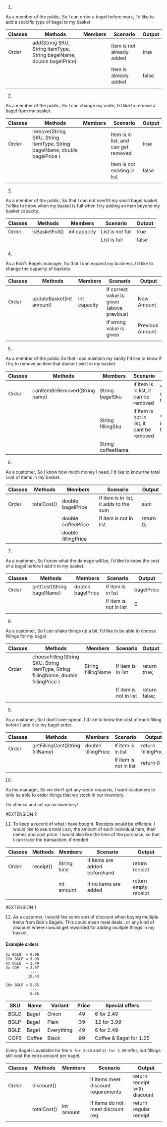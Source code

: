 1.
As a member of the public,
So I can order a bagel before work,
I'd like to add a specific type of bagel to my basket.



| Classes | Methods                                                               | Members | Scenario                  | Output |
|---------|-----------------------------------------------------------------------|---------|---------------------------|--------|
| Order   | add(String SKU, String itemType, String bagelName, double bagelPrice) |         | Item is not already added | true   |
|         |                                                                       |         | Item is already added     | false  |
|         |                                                                       |         |                           |        |


2.
As a member of the public,
So I can change my order,
I'd like to remove a bagel from my basket.



| Classes | Methods                                                                   | Members | Scenario                             | Output |
|---------|---------------------------------------------------------------------------|---------|--------------------------------------|--------|
| Order   | remove(String SKU, String itemType, String bagelName, double bagelPrice ) |         | Item is in list, and can get removed | true   |
|         |                                                                           |         | Item is not existing in list         | false  |
|         |                                                                           |         |                                      |        |


3.
As a member of the public,
So that I can not overfill my small bagel basket
I'd like to know when my basket is full when I try adding an item beyond my basket capacity.


| Classes | Methods        | Members      | Scenario         | Output |
|---------|----------------|--------------|------------------|--------|
| Order   | isBasketFull() | int capacity | List is not full | true   |
|         |                |              | List is full     | false  |
|         |                |              |                  |        |


4.
As a Bob's Bagels manager,
So that I can expand my business,
I’d like to change the capacity of baskets.



| Classes | Methods                  | Members      | Scenario                                   | Output          |
|---------|--------------------------|--------------|--------------------------------------------|-----------------|
| Order   | updateBasket(int amount) | int capacity | If correct value is given (above previous) | New Amount      |
|         |                          |              | If wrong value is given                    | Previous Amount |
|         |                          |              |                                            |                 |


5.
As a member of the public
So that I can maintain my sanity
I'd like to know if I try to remove an item that doesn't exist in my basket.


| Classes | Methods                       | Members           | Scenario                                   | Output                         |
|---------|-------------------------------|-------------------|--------------------------------------------|--------------------------------|
| Order   | canItemBeRemoved(String name) | String bagelSku   | If item is in list, it can be removed      | "The item can be removed."     |
|         |                               | String fillingSku | If item is not in list, it cant be removed | "The item is not in the list!" |
|         |                               | String coffeeName |                                            |                                |


6.
As a customer,
So I know how much money I need,
I'd like to know the total cost of items in my basket.


| Classes | Methods      | Members             | Scenario                               | Output    |
|---------|--------------|---------------------|----------------------------------------|-----------|
| Order   | totalCost()  | double bagelPrice   | If item is in list, it adds to the sum | sum       |
|         |              | double coffeePrice  | If item is not in list                 | return 0; |
|         |              | double fillingPrice |                                        |           |



7.
As a customer,
So I know what the damage will be,
I'd like to know the cost of a bagel before I add it to my basket.


| Classes | Methods                   | Members           | Scenario               | Output     |
|---------|---------------------------|-------------------|------------------------|------------|
| Order   | getCost(String bagelName) | double bagelPrice | If item is in list     | bagelPrice |
|         |                           |                   | If item is not in list | 0          |
|         |                           |                   |                        |            |


8.
As a customer,
So I can shake things up a bit,
I'd like to be able to choose fillings for my bagel.


| Classes | Methods                                                                              | Members            | Scenario                | Output        |
|---------|--------------------------------------------------------------------------------------|--------------------|-------------------------|---------------|
| Order   | chooseFilling(String SKU, String itemType, String fillingName, double fillingPrice ) | String fillingName | If item is in list      | return true;  |
|         |                                                                                      |                    | If item is not in list  | return false; |
|         |                                                                                      |                    |                         |               |


9.
As a customer,
So I don't over-spend,
I'd like to know the cost of each filling before I add it to my bagel order.


| Classes | Methods                         | Members             | Scenario                | Output              |
|---------|---------------------------------|---------------------|-------------------------|---------------------|
| Order   | getFillingCost(String fillName) | double fillingPrice | If item is in list      | return fillingPrice |
|         |                                 |                     | If item is not in list  | return 0            |
|         |                                 |                     |                         |                     |


10.
As the manager,
So we don't get any weird requests,
I want customers to only be able to order things that we stock in our inventory.
 
Do checks and set up an inventory!

#EXTENSION 2

11. To keep a record of what I have bought, 
Receipts would be efficient. I would like to see a total cost, the amount of each individual item, their names and cost price.
I would also like the time of the purchase, so that I can trace the transaction, if needed.

| Classes | Methods   | Members     | Scenario                      | Output               |
|---------|-----------|-------------|-------------------------------|----------------------|
| Order   | receipt() | String time | If items are added beforehand | return receipt       |
|         |           | int amount  | If no items are added         | return empty receipt |
|         |           |             |                               |                      |

#EXTENSION 1

12. As a customer, i would like some sort of discount when buying multiple items from Bob's Bagels. This could mean meal deals.. or any kind of
discount where i would get rewarded for adding multiple things in my basket.
#### Example orders
```
2x BGLO  = 0.98
12x BGLP = 3.99
6x BGLE  = 2.49
3x COF   = 2.97
           ----
          10.43
```

```
16x BGLP = 5.55
           ----
           5.55
```
| SKU  | Name   | Variant    | Price | Special offers          |
|------|--------|------------|-------|-------------------------|
| BGLO | Bagel  | Onion      | .49   | 6 for 2.49              |
| BGLP | Bagel  | Plain      | .39   | 12 for 3.99             |
| BGLE | Bagel  | Everything | .49   | 6 for 2.49              |
| COFB | Coffee | Black      | .99   | Coffee & Bagel for 1.25 |

Every Bagel is available for the `6 for 2.49` and `12 for 3.99` offer, but fillings still cost the extra amount per bagel.

| Classes | Methods     | Members    | Scenario                            | Output                       |
|---------|-------------|------------|-------------------------------------|------------------------------|
| Order   | discount()  |            | If items meet discount requirements | return receipt with discount |
|         | totalCost() | int amount | If items do not meet discount req.  | return regular receipt       |
|         |             |            |                                     |                              |

